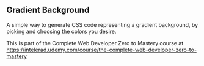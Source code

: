 Gradient Background
-------------------

A simple way to generate CSS code representing a gradient background, by picking and choosing the colors you desire.

This is part of the Complete Web Developer Zero to Mastery course at
https://intelerad.udemy.com/course/the-complete-web-developer-zero-to-mastery
